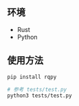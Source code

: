 ## 环境

- Rust
- Python

## 使用方法

```bash
pip install rqpy

# 参考 tests/test.py
python3 tests/test.py
```
